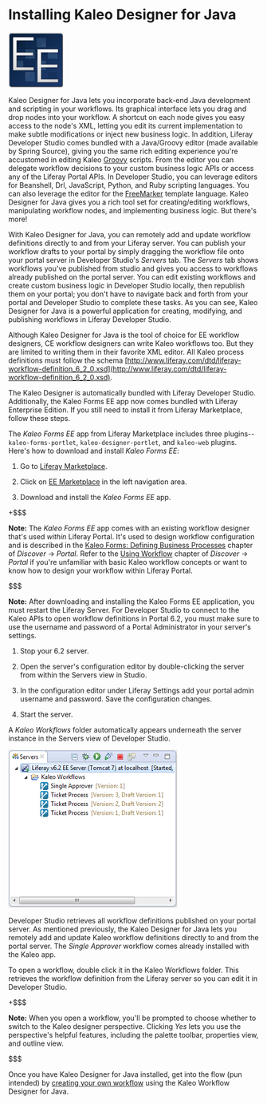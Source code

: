 # Installing Kaleo Designer for Java [](id=installing-kaleo-designer-for-java-liferay-portal-6-2-dev-guide-07-en)

![EE Only Feature](../../images/ee-feature-web.png)

Kaleo Designer for Java lets you incorporate back-end Java development and
scripting in your workflows. Its graphical interface lets you drag and drop
nodes into your workflow. A shortcut on each node gives you easy access to the
node's XML, letting you edit its current implementation to make subtle
modifications or inject new business logic. In addition, Liferay Developer
Studio comes bundled with a Java/Groovy editor (made available by Spring
Source), giving you the same rich editing experience you're accustomed in
editing Kaleo [Groovy](http://groovy.codehaus.org/Documentation) scripts. From
the editor you can delegate workflow decisions to your custom business logic
APIs or access any of the Liferay Portal APIs. In Developer Studio, you can
leverage editors for Beanshell, Drl, JavaScript, Python, and Ruby scripting
languages. You can also leverage the editor for the [FreeMarker](http://freemarker.sourceforge.net/)
template language. Kaleo Designer for Java gives you a rich tool set for
creating/editing workflows, manipulating workflow nodes, and implementing
business logic. But there's more!

With Kaleo Designer for Java, you can remotely add and update workflow
definitions directly to and from your Liferay server. You can publish your
workflow drafts to your portal by simply dragging the workflow file onto your
portal server in Developer Studio's *Servers* tab. The *Servers* tab shows
workflows you've published from studio and gives you access to workflows already
published on the portal server. You can edit existing workflows and create
custom business logic in Developer Studio locally, then republish them on your
portal; you don't have to navigate back and forth from your portal and Developer
Studio to complete these tasks. As you can see, Kaleo Designer for Java is a
powerful application for creating, modifying, and publishing workflows in
Liferay Developer Studio. 

Although Kaleo Designer for Java is the tool of choice for EE workflow
designers, CE workflow designers can write Kaleo workflows too. But they are
limited to writing them in their favorite XML editor. All Kaleo process
definitions must follow the schema
[http://www.liferay.com/dtd/liferay-workflow-definition_6_2_0.xsd](http://www.liferay.com/dtd/liferay-workflow-definition_6_2_0.xsd).

The Kaleo Designer is automatically bundled with Liferay Developer Studio.
Additionally, the Kaleo Forms EE app now comes bundled with Liferay Enterprise
Edition. If you still need to install it from Liferay Marketplace, follow these
steps.

The *Kaleo Forms EE* app from Liferay Marketplace includes three
plugins--`kaleo-forms-portlet`, `kaleo-designer-portlet`, and `kaleo-web`
plugins. Here's how to download and install *Kaleo Forms EE*:

1.  Go to [Liferay Marketplace](https://www.liferay.com/marketplace).

2.  Click on [EE
    Marketplace](http://www.liferay.com/marketplace/-/mp/category/12729032) in
    the left navigation area.

3.  Download and install the *Kaleo Forms EE* app.

+$$$

**Note:** The *Kaleo Forms EE* app comes with an existing workflow designer
that's used *within* Liferay Portal. It's used to design workflow configuration
and is described in the [Kaleo Forms: Defining Business Processes](/discover/portal/-/knowledge_base/6-2/kaleo-forms-defining-business-processes)
chapter of *Discover* &rarr; *Portal*. Refer to the [Using Workflow](/discover/portal/-/knowledge_base/6-2/using-workflow)
chapter of *Discover* &rarr; *Portal* if you're unfamiliar with basic Kaleo workflow
concepts or want to know how to design your workflow within Liferay Portal. 

$$$

**Note:** After downloading and installing the Kaleo Forms EE application, you must
restart the Liferay Server. For Developer Studio to connect to the Kaleo APIs to
open workflow definitions in Portal 6.2, you must make sure to use the username
and password of a Portal Administrator in your server's settings. 

1. Stop your 6.2 server.

2. Open the server's configuration editor by double-clicking the server from
within the Servers view in Studio.

3. In the configuration editor under Liferay Settings add your portal admin
username and password. Save the configuration changes. 

4. Start the server.

A *Kaleo Workflows* folder automatically appears underneath the server instance
in the Servers view of Developer Studio. 

![Figure 1: In Studio's *Servers* view, your server's Kaleo Workflows folder shows workflows published on your portal.](../../images/kaleo-1.png)

Developer Studio retrieves all workflow definitions published on your portal
server. As mentioned previously, the Kaleo Designer for Java lets you remotely
add and update Kaleo workflow definitions directly to and from the portal
server. The *Single Approver* workflow comes already installed with the Kaleo
app. 

To open a workflow, double click it in the Kaleo Workflows folder. This
retrieves the workflow definition from the Liferay server so you can edit it in
Developer Studio. 

+$$$

**Note:** When you open a workflow, you'll be prompted to choose whether to
switch to the Kaleo designer perspective. Clicking *Yes* lets you use the
perspective's helpful features, including the palette toolbar, properties view,
and outline view. 

$$$

Once you have Kaleo Designer for Java installed, get into the flow (pun
intended) by [creating your own workflow](/develop/tutorials/-/knowledge_base/6-2/workflow/creating-a-workflow-project-with-kaleo) using the Kaleo Workflow Designer for
Java. 

<!-- ## Related Topics -->

